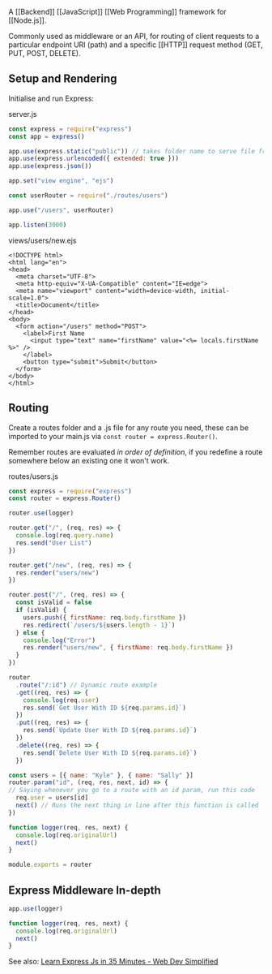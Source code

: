 A [[Backend]] [[JavaScript]] [[Web Programming]] framework for [[Node.js]].

Commonly used as middleware or an API, for routing of client requests to a particular endpoint URI (path) and a specific [[HTTP]] request method (GET, PUT, POST, DELETE).

## Setup and Rendering

Initialise and run Express:

server.js
```js
const express = require("express")
const app = express()

app.use(express.static("public")) // takes folder name to serve file from
app.use(express.urlencoded({ extended: true }))
app.use(express.json())

app.set("view engine", "ejs")

const userRouter = require("./routes/users")

app.use("/users", userRouter)

app.listen(3000)
```

views/users/new.ejs
```ejs
<!DOCTYPE html>
<html lang="en">
<head>
  <meta charset="UTF-8">
  <meta http-equiv="X-UA-Compatible" content="IE=edge">
  <meta name="viewport" content="width=device-width, initial-scale=1.0">
  <title>Document</title>
</head>
<body>
  <form action="/users" method="POST">
    <label>First Name
      <input type="text" name="firstName" value="<%= locals.firstName %>" />
    </label>
    <button type="submit">Submit</button>
  </form>
</body>
</html>
```

## Routing

Create a routes folder and a .js file for any route you need, these can be imported to your main.js  via `const router = express.Router()`.

Remember routes are evaluated *in order of definition*, if you redefine a route somewhere below an existing one it won't work.

routes/users.js
```js
const express = require("express")
const router = express.Router()

router.use(logger)

router.get("/", (req, res) => {
  console.log(req.query.name)
  res.send("User List")
})

router.get("/new", (req, res) => {
  res.render("users/new")
})

router.post("/", (req, res) => {
  const isValid = false
  if (isValid) {
    users.push({ firstName: req.body.firstName })
    res.redirect(`/users/${users.length - 1}`)
  } else {
    console.log("Error")
    res.render("users/new", { firstName: req.body.firstName })
  }
})

router
  .route("/:id") // Dynamic route example
  .get((req, res) => {
    console.log(req.user)
    res.send(`Get User With ID ${req.params.id}`)
  })
  .put((req, res) => {
    res.send(`Update User With ID ${req.params.id}`)
  })
  .delete((req, res) => {
    res.send(`Delete User With ID ${req.params.id}`)
  })

const users = [{ name: "Kyle" }, { name: "Sally" }]
router.param("id", (req, res, next, id) => {
// Saying whenever you go to a route with an id param, run this code
  req.user = users[id]
  next() // Runs the next thing in line after this function is called
})

function logger(req, res, next) {
  console.log(req.originalUrl)
  next()
}

module.exports = router
```

## Express Middleware In-depth

```js
app.use(logger)

function logger(req, res, next) {
  console.log(req.originalUrl)
  next()
}
```


See also:
[Learn Express Js in 35 Minutes - Web Dev Simplified](https://www.youtube.com/watch?v=SccSCuHhOw0)